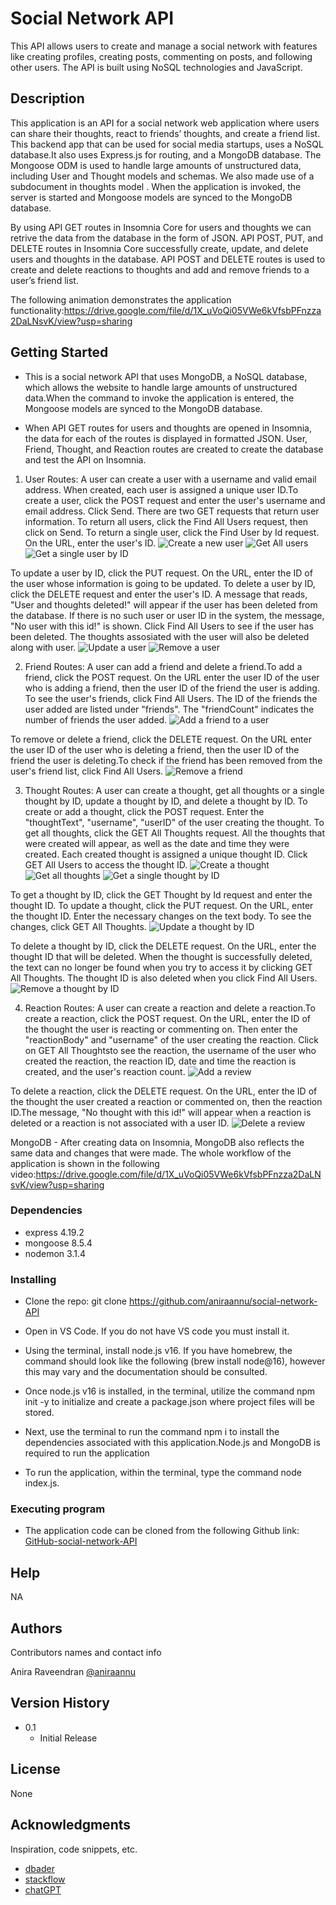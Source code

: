 # Social Network API

This API allows users to create and manage a social network with features like creating profiles, creating posts, commenting on posts, and following other users. The API is built using NoSQL technologies and JavaScript.

## Description

This application is an API for a social network web application where users can share their thoughts, react to friends’ thoughts, and create a friend list.​This backend app that can be used for social media startups, uses a NoSQL database.It also uses Express.js for routing, and a MongoDB database. The Mongoose ODM is used to handle large amounts of unstructured data, including User and Thought models and schemas. We also made use of a subdocument in thoughts model . When the application is invoked, the server is started and Mongoose models are synced to the MongoDB database.

By using API GET routes in Insomnia Core for users and thoughts we can retrive the data from the database in the form of JSON. API POST, PUT, and DELETE routes in Insomnia Core successfully create, update, and delete users and thoughts in the database. API POST and DELETE routes is used to create and delete reactions to thoughts and add and remove friends to a user’s friend list.​

The following animation demonstrates the application functionality:https://drive.google.com/file/d/1X_uVoQi05VWe6kVfsbPFnzza2DaLNsvK/view?usp=sharing

## Getting Started

- This is a social network API that uses MongoDB, a NoSQL database, which allows the website to handle large amounts of unstructured data.When the command to invoke the application is entered, the Mongoose models are synced to the MongoDB database.

- When API GET routes for users and thoughts are opened in Insomnia, the data for each of the routes is displayed in formatted JSON. User, Friend, Thought, and Reaction routes are created to create the database and test the API on Insomnia.

1. User Routes:
   A user can create a user with a username and valid email address. When created, each user is assigned a unique user ID.To create a user, click the POST request and enter the user's username and email address. Click Send. There are two GET requests that return user information. To return all users, click the Find All Users request, then click on Send. To return a single user, click the Find User by Id request. On the URL, enter the user's ID.
   ![Create a new user](./Assets/images/create-newuser.png)
   ![Get All users](./Assets/images/get-all-users.png)
   ![Get a single user by ID](./Assets/images/get%20a%20single%20user%20by%20id.png)

To update a user by ID, click the PUT request. On the URL, enter the ID of the user whose information is going to be updated. To delete a user by ID, click the DELETE request and enter the user's ID. A message that reads, "User and thoughts deleted!" will appear if the user has been deleted from the database. If there is no such user or user ID in the system, the message, "No user with this id!" is shown. Click Find All Users to see if the user has been deleted. The thoughts assosiated with the user will also be deleted along with user.
![Update a user](./Assets/images/update-user.png)
![Remove a user](./Assets/images/remove-a-user.png)

2. Friend Routes:
   A user can add a friend and delete a friend.To add a friend, click the POST request. On the URL enter the user ID of the user who is adding a friend, then the user ID of the friend the user is adding. To see the user's friends, click Find All Users. The ID of the friends the user added are listed under "friends". The "friendCount" indicates the number of friends the user added.
   ![Add a friend to a user](./Assets/images/Add-a-friend.png)

To remove or delete a friend, click the DELETE request. On the URL enter the user ID of the user who is deleting a friend, then the user ID of the friend the user is deleting.To check if the friend has been removed from the user's friend list, click Find All Users.
![Remove a friend](./Assets/images/Remove-a-friend.png)

3. Thought Routes:
   A user can create a thought, get all thoughts or a single thought by ID, update a thought by ID, and delete a thought by ID. To create or add a thought, click the POST request. Enter the "thoughtText", "username", "userID" of the user creating the thought. To get all thoughts, click the GET All Thoughts request. All the thoughts that were created will appear, as well as the date and time they were created. Each created thought is assigned a unique thought ID. Click GET All Users to access the thought ID.
   ![Create a thought](./Assets/images/create-a-thought.png)
   ![Get all thoughts](./Assets/images/get-all-thoughts.png)
   ![Get a single thought by ID](./assets/images/get-a-single-thoughts-by-ID.png)

To get a thought by ID, click the GET Thought by Id request and enter the thought ID. To update a thought, click the PUT request. On the URL, enter the thought ID. Enter the necessary changes on the text body. To see the changes, click GET All Thoughts.
![Update a thought by ID](./Assets/images/update-a-thought-by-ID.png)

To delete a thought by ID, click the DELETE request. On the URL, enter the thought ID that will be deleted. When the thought is successfully deleted, the text can no longer be found when you try to access it by clicking GET All Thoughts. The thought ID is also deleted when you click Find All Users.
![Remove a thought by ID](./Assets/images/delete-a-thought-by-id.png)

4. Reaction Routes:
   A user can create a reaction and delete a reaction.To create a reaction, click the POST request. On the URL, enter the ID of the thought the user is reacting or commenting on. Then enter the "reactionBody" and "username" of the user creating the reaction. Click on GET All Thoughtsto see the reaction, the username of the user who created the reaction, the reaction ID, date and time the reaction is created, and the user's reaction count.
   ![Add a review](./Assets/images/Add-a-reaction.png)

To delete a reaction, click the DELETE request. On the URL, enter the ID of the thought the user created a reaction or commented on, then the reaction ID.The message, "No thought with this id!" will appear when a reaction is deleted or a reaction is not associated with a user ID.
![Delete a review](./Assets/images/remove-reaction.png)

MongoDB - After creating data on Insomnia, MongoDB also reflects the same data and changes that were made. The whole workflow of the application is shown in the following video:https://drive.google.com/file/d/1X_uVoQi05VWe6kVfsbPFnzza2DaLNsvK/view?usp=sharing

### Dependencies

- express 4.19.2
- mongoose 8.5.4
- nodemon 3.1.4

### Installing

- Clone the repo: git clone https://github.com/aniraannu/social-network-API

- Open in VS Code. If you do not have VS code you must install it.

- Using the terminal, install node.js v16. If you have homebrew, the command should look like the following (brew install node@16), however this may vary and the documentation should be consulted.

- Once node.js v16 is installed, in the terminal, utilize the command npm init -y to initialize and create a package.json where project files will be stored.

- Next, use the terminal to run the command npm i to install the dependencies associated with this application.Node.js and MongoDB is required to run the application

- To run the application, within the terminal, type the command node index.js.

### Executing program

- The application code can be cloned from the following Github link:
  [GitHub-social-network-API](https://github.com/aniraannu/social-network-API)

## Help

NA

## Authors

Contributors names and contact info

Anira Raveendran
[@aniraannu](https://github.com/aniraannu)

## Version History

- 0.1
  - Initial Release

## License

None

## Acknowledgments

Inspiration, code snippets, etc.

- [dbader](https://github.com/dbader/readme-template)
- [stackflow](https://stackoverflow.com/)
- [chatGPT](https://chatgpt.com/)
